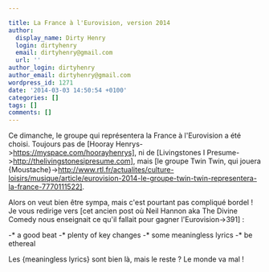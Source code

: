 ```yaml
---

title: La France à l'Eurovision, version 2014
author:
  display_name: Dirty Henry
  login: dirtyhenry
  email: dirtyhenry@gmail.com
  url: ''
author_login: dirtyhenry
author_email: dirtyhenry@gmail.com
wordpress_id: 1271
date: '2014-03-03 14:50:54 +0100'
categories: []
tags: []
comments: []
---
```

Ce dimanche, le groupe qui représentera la France à l'Eurovision a été choisi. Toujours pas de [Hooray Henrys->https://myspace.com/hoorayhenrys], ni de [Livingstones I Presume->http://thelivingstonesipresume.com], mais [le groupe Twin Twin, qui jouera {Moustache}->http://www.rtl.fr/actualites/culture-loisirs/musique/article/eurovision-2014-le-groupe-twin-twin-representera-la-france-7770111522].

Alors on veut bien être sympa, mais c'est pourtant pas compliqué bordel ! Je vous redirige vers [cet ancien post où Neil Hannon aka The Divine Comedy nous enseignait ce qu'il fallait pour gagner l'Eurovision->391] : 

-* a good beat
-* plenty of key changes
-* some meaningless lyrics
-* be ethereal

Les {meaningless lyrics} sont bien là, mais le reste ? Le monde va mal !
